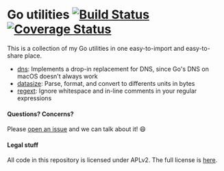 # Go utilities [![Build Status](https://travis-ci.com/JohnStarich/go.svg?branch=master)](https://travis-ci.com/JohnStarich/go) [![Coverage Status](https://coveralls.io/repos/github/JohnStarich/go/badge.svg?branch=master)](https://coveralls.io/github/JohnStarich/go?branch=master)

This is a collection of my Go utilities in one easy-to-import and easy-to-share place.

* [dns](./dns): Implements a drop-in replacement for DNS, since Go's DNS on macOS doesn't always work
* [datasize](./datasize): Parse, format, and convert to differents units in bytes
* [regext](./regext): Ignore whitespace and in-line comments in your regular expressions

#### Questions? Concerns?

Please [open an issue](https://github.com/JohnStarich/go/issues/new) and we can talk about it! 😄

#### Legal stuff

All code in this repository is licensed under APLv2. The full license is [here](LICENSE).
